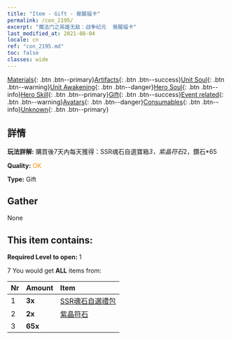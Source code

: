 ```yaml
---
title: "Item - Gift - 覺醒福卡"
permalink: /con_2195/
excerpt: "魔法门之英雄无敌：战争纪元  覺醒福卡"
last_modified_at: 2021-08-04
locale: cn
ref: "con_2195.md"
toc: false
classes: wide
---
```

 [Materials](/ItemsCN/){: .btn .btn--primary}[Artifacts](/ItemsCN/Artifacts/){: .btn .btn--success}[Unit Soul](/ItemsCN/UnitSoul/){: .btn .btn--warning}[Unit Awakening](/ItemsCN/UnitAwakening/){: .btn .btn--danger}[Hero Soul](/ItemsCN/HeroSoul/){: .btn .btn--info}[Hero Skill](/ItemsCN/HeroSkill/){: .btn .btn--primary}[Gift](/ItemsCN/Gift/){: .btn .btn--success}[Event related](/ItemsCN/Events/){: .btn .btn--warning}[Avatars](/ItemsCN/Avatars/){: .btn .btn--danger}[Consumables](/ItemsCN/Consumables/){: .btn .btn--info}[Unknown](/ItemsCN/Unknown/){: .btn .btn--primary}

## 詳情
 **玩法詳解:** 購買後7天內每天獲得：SSR魂石自選寶箱*3，紫晶符石*2，鑽石*65

 **Quality:** <span style="color: #FF8C00">OK</span>

 **Type:** Gift

## Gather

  None

## This item contains:

 **Required Level to open:** 1

 7 You would get **ALL** items  from:

  | Nr | Amount |     Item    |
  |:---|:-------|:------------|
  | 1 |  **3x** | [SSR魂石自選禮包](/cn/Items/con_2154/) |  | 
  | 2 |  **2x** | [紫晶符石](/cn/Items/con_720/) |  | 
  | 3 |  **65x** | <i class="fas fa-gem"/> |  | 
